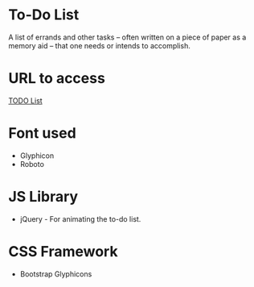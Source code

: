 # To-Do List

A list of errands and other tasks – often written on a piece of paper as a memory aid – that one needs or intends to accomplish.

# URL to access

[TODO List](https://sunilkdas.github.io/todolist/index.html)

# Font used
* Glyphicon
* Roboto

# JS Library
* jQuery - For animating the to-do list.

# CSS Framework
* Bootstrap Glyphicons 
